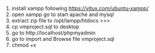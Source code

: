 1. install xampp following https://vitux.com/ubuntu-xampp/
2. open xampp go to start apache and mysql
3. extract zip file to /opt/lampp/htdocs >>> <unzip filename>
4. cp vmproject.sql to desktop
5. go to http://localhost/phpmyadmin
6. go to import and Browse file vmproject.sql
7. chmod +x <script> (refresh_coin.py, order.py)
8. open browser and go to localhost/index.php